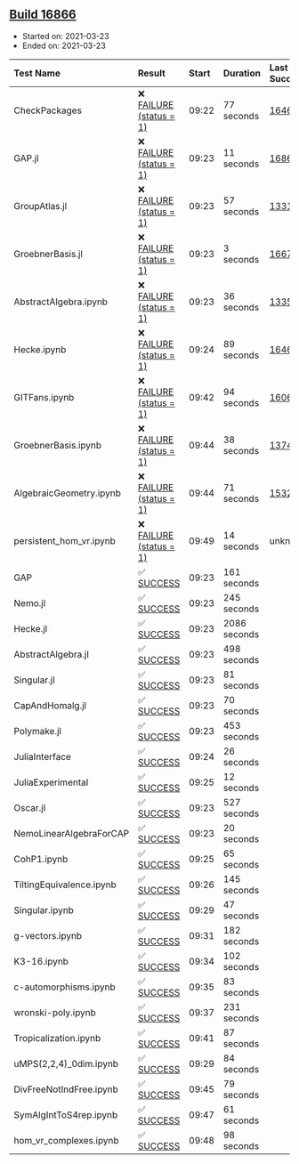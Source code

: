 ## [Build 16866](https://oscarci.mathematik.uni-kl.de/job/oscar/16866/)

* Started on: 2021-03-23
* Ended on: 2021-03-23

| Test Name    | Result | Start | Duration | Last Success | First Failure |
|:-------------|:-------|:------|:---------|:-------------|:--------------|
| CheckPackages | ❌ [FAILURE (status = 1)](https://oscarci.mathematik.uni-kl.de/job/oscar/16866/artifact/logs/build-16866/CheckPackages.log) | 09:22 | 77 seconds | [16463](https://oscarci.mathematik.uni-kl.de/job/oscar/16463/) | [16464](https://oscarci.mathematik.uni-kl.de/job/oscar/16464/) |
| GAP.jl | ❌ [FAILURE (status = 1)](https://oscarci.mathematik.uni-kl.de/job/oscar/16866/artifact/logs/build-16866/GAP.jl.log) | 09:23 | 11 seconds | [16865](https://oscarci.mathematik.uni-kl.de/job/oscar/16865/) | [16866](https://oscarci.mathematik.uni-kl.de/job/oscar/16866/) |
| GroupAtlas.jl | ❌ [FAILURE (status = 1)](https://oscarci.mathematik.uni-kl.de/job/oscar/16866/artifact/logs/build-16866/GroupAtlas.jl.log) | 09:23 | 57 seconds | [13311](https://oscarci.mathematik.uni-kl.de/job/oscar/13311/) | [13312](https://oscarci.mathematik.uni-kl.de/job/oscar/13312/) |
| GroebnerBasis.jl | ❌ [FAILURE (status = 1)](https://oscarci.mathematik.uni-kl.de/job/oscar/16866/artifact/logs/build-16866/GroebnerBasis.jl.log) | 09:23 | 3 seconds | [16676](https://oscarci.mathematik.uni-kl.de/job/oscar/16676/) | [16677](https://oscarci.mathematik.uni-kl.de/job/oscar/16677/) |
| AbstractAlgebra.ipynb | ❌ [FAILURE (status = 1)](https://oscarci.mathematik.uni-kl.de/job/oscar/16866/artifact/logs/build-16866/AbstractAlgebra.ipynb.log) | 09:23 | 36 seconds | [13355](https://oscarci.mathematik.uni-kl.de/job/oscar/13355/) | [13356](https://oscarci.mathematik.uni-kl.de/job/oscar/13356/) |
| Hecke.ipynb | ❌ [FAILURE (status = 1)](https://oscarci.mathematik.uni-kl.de/job/oscar/16866/artifact/logs/build-16866/Hecke.ipynb.log) | 09:24 | 89 seconds | [16463](https://oscarci.mathematik.uni-kl.de/job/oscar/16463/) | [16464](https://oscarci.mathematik.uni-kl.de/job/oscar/16464/) |
| GITFans.ipynb | ❌ [FAILURE (status = 1)](https://oscarci.mathematik.uni-kl.de/job/oscar/16866/artifact/logs/build-16866/GITFans.ipynb.log) | 09:42 | 94 seconds | [16068](https://oscarci.mathematik.uni-kl.de/job/oscar/16068/) | [16069](https://oscarci.mathematik.uni-kl.de/job/oscar/16069/) |
| GroebnerBasis.ipynb | ❌ [FAILURE (status = 1)](https://oscarci.mathematik.uni-kl.de/job/oscar/16866/artifact/logs/build-16866/GroebnerBasis.ipynb.log) | 09:44 | 38 seconds | [13748](https://oscarci.mathematik.uni-kl.de/job/oscar/13748/) | [13749](https://oscarci.mathematik.uni-kl.de/job/oscar/13749/) |
| AlgebraicGeometry.ipynb | ❌ [FAILURE (status = 1)](https://oscarci.mathematik.uni-kl.de/job/oscar/16866/artifact/logs/build-16866/AlgebraicGeometry.ipynb.log) | 09:44 | 71 seconds | [15322](https://oscarci.mathematik.uni-kl.de/job/oscar/15322/) | [15323](https://oscarci.mathematik.uni-kl.de/job/oscar/15323/) |
| persistent_hom_vr.ipynb | ❌ [FAILURE (status = 1)](https://oscarci.mathematik.uni-kl.de/job/oscar/16866/artifact/logs/build-16866/persistent_hom_vr.ipynb.log) | 09:49 | 14 seconds | unknown | unknown |
| GAP | ✅ [SUCCESS](https://oscarci.mathematik.uni-kl.de/job/oscar/16866/artifact/logs/build-16866/GAP.log) | 09:23 | 161 seconds |  |  |
| Nemo.jl | ✅ [SUCCESS](https://oscarci.mathematik.uni-kl.de/job/oscar/16866/artifact/logs/build-16866/Nemo.jl.log) | 09:23 | 245 seconds |  |  |
| Hecke.jl | ✅ [SUCCESS](https://oscarci.mathematik.uni-kl.de/job/oscar/16866/artifact/logs/build-16866/Hecke.jl.log) | 09:23 | 2086 seconds |  |  |
| AbstractAlgebra.jl | ✅ [SUCCESS](https://oscarci.mathematik.uni-kl.de/job/oscar/16866/artifact/logs/build-16866/AbstractAlgebra.jl.log) | 09:23 | 498 seconds |  |  |
| Singular.jl | ✅ [SUCCESS](https://oscarci.mathematik.uni-kl.de/job/oscar/16866/artifact/logs/build-16866/Singular.jl.log) | 09:23 | 81 seconds |  |  |
| CapAndHomalg.jl | ✅ [SUCCESS](https://oscarci.mathematik.uni-kl.de/job/oscar/16866/artifact/logs/build-16866/CapAndHomalg.jl.log) | 09:23 | 70 seconds |  |  |
| Polymake.jl | ✅ [SUCCESS](https://oscarci.mathematik.uni-kl.de/job/oscar/16866/artifact/logs/build-16866/Polymake.jl.log) | 09:23 | 453 seconds |  |  |
| JuliaInterface | ✅ [SUCCESS](https://oscarci.mathematik.uni-kl.de/job/oscar/16866/artifact/logs/build-16866/JuliaInterface.log) | 09:24 | 26 seconds |  |  |
| JuliaExperimental | ✅ [SUCCESS](https://oscarci.mathematik.uni-kl.de/job/oscar/16866/artifact/logs/build-16866/JuliaExperimental.log) | 09:25 | 12 seconds |  |  |
| Oscar.jl | ✅ [SUCCESS](https://oscarci.mathematik.uni-kl.de/job/oscar/16866/artifact/logs/build-16866/Oscar.jl.log) | 09:23 | 527 seconds |  |  |
| NemoLinearAlgebraForCAP | ✅ [SUCCESS](https://oscarci.mathematik.uni-kl.de/job/oscar/16866/artifact/logs/build-16866/NemoLinearAlgebraForCAP.log) | 09:23 | 20 seconds |  |  |
| CohP1.ipynb | ✅ [SUCCESS](https://oscarci.mathematik.uni-kl.de/job/oscar/16866/artifact/logs/build-16866/CohP1.ipynb.log) | 09:25 | 65 seconds |  |  |
| TiltingEquivalence.ipynb | ✅ [SUCCESS](https://oscarci.mathematik.uni-kl.de/job/oscar/16866/artifact/logs/build-16866/TiltingEquivalence.ipynb.log) | 09:26 | 145 seconds |  |  |
| Singular.ipynb | ✅ [SUCCESS](https://oscarci.mathematik.uni-kl.de/job/oscar/16866/artifact/logs/build-16866/Singular.ipynb.log) | 09:29 | 47 seconds |  |  |
| g-vectors.ipynb | ✅ [SUCCESS](https://oscarci.mathematik.uni-kl.de/job/oscar/16866/artifact/logs/build-16866/g-vectors.ipynb.log) | 09:31 | 182 seconds |  |  |
| K3-16.ipynb | ✅ [SUCCESS](https://oscarci.mathematik.uni-kl.de/job/oscar/16866/artifact/logs/build-16866/K3-16.ipynb.log) | 09:34 | 102 seconds |  |  |
| c-automorphisms.ipynb | ✅ [SUCCESS](https://oscarci.mathematik.uni-kl.de/job/oscar/16866/artifact/logs/build-16866/c-automorphisms.ipynb.log) | 09:35 | 83 seconds |  |  |
| wronski-poly.ipynb | ✅ [SUCCESS](https://oscarci.mathematik.uni-kl.de/job/oscar/16866/artifact/logs/build-16866/wronski-poly.ipynb.log) | 09:37 | 231 seconds |  |  |
| Tropicalization.ipynb | ✅ [SUCCESS](https://oscarci.mathematik.uni-kl.de/job/oscar/16866/artifact/logs/build-16866/Tropicalization.ipynb.log) | 09:41 | 87 seconds |  |  |
| uMPS(2,2,4)_0dim.ipynb | ✅ [SUCCESS](https://oscarci.mathematik.uni-kl.de/job/oscar/16866/artifact/logs/build-16866/uMPS-2-2-4-_0dim.ipynb.log) | 09:29 | 84 seconds |  |  |
| DivFreeNotIndFree.ipynb | ✅ [SUCCESS](https://oscarci.mathematik.uni-kl.de/job/oscar/16866/artifact/logs/build-16866/DivFreeNotIndFree.ipynb.log) | 09:45 | 79 seconds |  |  |
| SymAlgIntToS4rep.ipynb | ✅ [SUCCESS](https://oscarci.mathematik.uni-kl.de/job/oscar/16866/artifact/logs/build-16866/SymAlgIntToS4rep.ipynb.log) | 09:47 | 61 seconds |  |  |
| hom_vr_complexes.ipynb | ✅ [SUCCESS](https://oscarci.mathematik.uni-kl.de/job/oscar/16866/artifact/logs/build-16866/hom_vr_complexes.ipynb.log) | 09:48 | 98 seconds |  |  |
